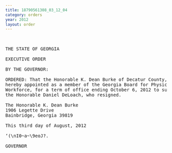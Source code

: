 ```yaml
---
title: 18790561308_03_12_04
category: orders
year: 2012
layout: order
---
```


<pre> 

THE STATE OF GEORGIA

EXECUTIVE ORDER

BY THE GOVERNOR:

ORDERED: That the Honorable K. Dean Burke of Decatur County, Georgia, is
hereby appointed as a member of the Georgia Board for Physician
Workforce, for a term of office ending October 6, 2012 to succeed
the Honorable Daniel DeLoach, who resigned.

The Honorable K. Dean Burke
1906 Legette Drive
Bainbridge, Georgia 39819

This third day of August, 2012

‘(\nI0~a~\9eoJ?.

GOVERNOR

</pre>
